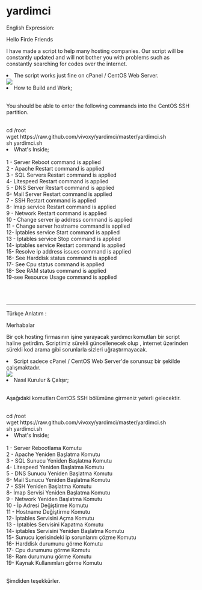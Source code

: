 # yardimci

English Expression:

Hello Firde Friends

I have made a script to help many hosting companies. Our script will be constantly updated and will not bother you with problems such as constantly searching for codes over the internet.

<li>The script works just fine on cPanel / CentOS Web Server.</li>

<img src="https://image.prntscr.com/image/_tlg7V9gQfaTiu76wMwqdg.png">

<li>How to Build and Work;</li>

<br>

You should be able to enter the following commands into the CentOS SSH partition.

<br>
cd /root<br>
wget https://raw.github.com/vivoxy/yardimci/master/yardimci.sh<br>
sh yardimci.sh
<br>
<li>What's Inside;</li>
<br>
1 - Server Reboot command is applied<br>
2 - Apache Restart command is applied<br>
3 - SQL Servers Restart command is applied<br>
4- Litespeed Restart  command is applied<br>
5 - DNS Server Restart command is applied<br>
6- Mail Server Restart command is applied<br>
7 - SSH Restart command is applied<br>
8- İmap service Restart command is applied<br>
9 - Network Restart  command is applied<br>
10 - Change server ip address command is applied<br>
11 - Change server hostname command is applied<br>
12- İptables service Start command is applied<br>
13 - İptables service Stop command is applied<br>
14- iptables service Restart  command is applied<br>
15- Resolve ip address issues command is applied<br>
16- See Harddisk status command is applied<br>
17- See Cpu status command is applied<br>
18- See RAM status command is applied<br>
19-see Resource Usage command is applied<br>

<br>

<br>

<br>

<hr>


Türkçe Anlatım : 

Merhabalar 

Bir çok hosting firmasının işine yarayacak yardımcı komutları bir script haline getirdim. Scriptimiz sürekli güncellenecek olup , internet üzerinden sürekli kod arama gibi sorunlarla sizleri uğraştırmayacak. 

<li>Script sadece cPanel / CentOS Web Server'de sorunsuz bir şekilde çalışmaktadır.</li>

<img src="https://image.prntscr.com/image/_tlg7V9gQfaTiu76wMwqdg.png">

<li>Nasıl Kurulur & Çalışır;</li>

<br>

Aşağıdaki komutları CentOS SSH bölümüne girmeniz yeterli gelecektir.

<br>
cd /root<br>
wget https://raw.github.com/vivoxy/yardimci/master/yardimci.sh<br>
sh yardimci.sh

<br>

<li>What's Inside;</li>
<br>
1 - Server Rebootlama Komutu<br>
2 - Apache Yeniden Başlatma Komutu<br>
3 - SQL Sunucu Yeniden Başlatma Komutu<br>
4- Litespeed Yeniden Başlatma Komutu<br>
5 - DNS Sunucu Yeniden Başlatma Komutu<br>
6- Mail Sunucu Yeniden Başlatma Komutu<br>
7 - SSH Yeniden Başlatma Komutu<br>
8- İmap Servisi Yeniden Başlatma Komutu<br>
9 - Network Yeniden Başlatma Komutu<br>
10 - İp Adresi Değiştirme Komutu<br>
11 - Hostname Değiştirme Komutu<br>
12- İptables Servisini  Açma Komutu<br>
13 - İptables Servisini Kapatma Komutu<br>
14- iptables Servisini Yeniden Başlatma Komutu<br>
15- Sunucu içerisindeki ip sorunlarını çözme Komutu<br>
16- Harddisk durumunu görme Komutu<br>
17- Cpu durumunu görme Komutu<br>
18- Ram durumunu görme Komutu<br>
19- Kaynak Kullanımları görme Komutu<br>
<br>

Şimdiden teşekkürler.

